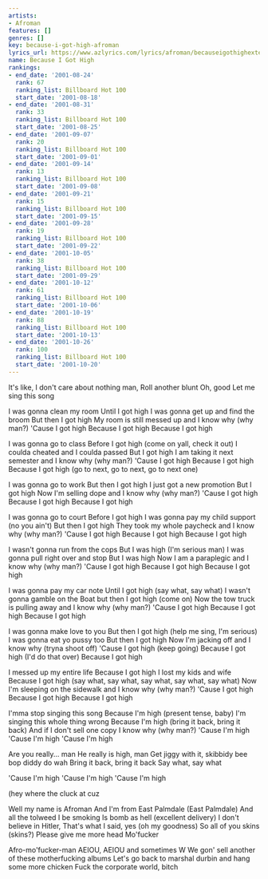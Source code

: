 ```yaml
---
artists:
- Afroman
features: []
genres: []
key: because-i-got-high-afroman
lyrics_url: https://www.azlyrics.com/lyrics/afroman/becauseigothighextendedversion.html
name: Because I Got High
rankings:
- end_date: '2001-08-24'
  rank: 67
  ranking_list: Billboard Hot 100
  start_date: '2001-08-18'
- end_date: '2001-08-31'
  rank: 33
  ranking_list: Billboard Hot 100
  start_date: '2001-08-25'
- end_date: '2001-09-07'
  rank: 20
  ranking_list: Billboard Hot 100
  start_date: '2001-09-01'
- end_date: '2001-09-14'
  rank: 13
  ranking_list: Billboard Hot 100
  start_date: '2001-09-08'
- end_date: '2001-09-21'
  rank: 15
  ranking_list: Billboard Hot 100
  start_date: '2001-09-15'
- end_date: '2001-09-28'
  rank: 19
  ranking_list: Billboard Hot 100
  start_date: '2001-09-22'
- end_date: '2001-10-05'
  rank: 38
  ranking_list: Billboard Hot 100
  start_date: '2001-09-29'
- end_date: '2001-10-12'
  rank: 61
  ranking_list: Billboard Hot 100
  start_date: '2001-10-06'
- end_date: '2001-10-19'
  rank: 88
  ranking_list: Billboard Hot 100
  start_date: '2001-10-13'
- end_date: '2001-10-26'
  rank: 100
  ranking_list: Billboard Hot 100
  start_date: '2001-10-20'
---
```


It's like, I don't care about nothing man,
Roll another blunt
Oh, good
Let me sing this song

I was gonna clean my room
Until I got high
I was gonna get up and find the broom
But then I got high
My room is still messed up and I know why
(why man?)
'Cause I got high
Because I got high
Because I got high

I was gonna go to class
Before I got high
(come on yall, check it out)
I coulda cheated and I coulda passed
But I got high
I am taking it next semester and I know why
(why man?)
'Cause I got high
Because I got high
Because I got high
(go to next, go to next, go to next one)

I was gonna go to work
But then I got high
I just got a new promotion
But I got high
Now I'm selling dope and I know why
(why man?)
'Cause I got high
Because I got high
Because I got high

I was gonna go to court
Before I got high
I was gonna pay my child support
(no you ain't)
But then I got high
They took my whole paycheck and I know why
(why man?)
'Cause I got high
Because I got high
Because I got high

I wasn't gonna run from the cops
But I was high
(I'm serious man)
I was gonna pull right over and stop
But I was high
Now I am a paraplegic and I know why
(why man?)
'Cause I got high
Because I got high
Because I got high

I was gonna pay my car note
Until I got high
(say what, say what)
I wasn't gonna gamble on the
Boat but then I got high
(come on)
Now the tow truck is pulling away and I know why
(why man?)
'Cause I got high
Because I got high
Because I got high

I was gonna make love to you
But then I got high
(help me sing, I'm serious)
I was gonna eat yo pussy too
But then I got high
Now I'm jacking off and I know why
(tryna shoot off)
'Cause I got high
(keep going)
Because I got high
(I'd do that over)
Because I got high

I messed up my entire life
Because I got high
I lost my kids and wife
Because I got high
(say what, say what, say what, say what, say what)
Now I'm sleeping on the sidewalk and I know why
(why man?)
'Cause I got high
Because I got high
Because I got high

I'mma stop singing this song
Because I'm high
(present tense, baby)
I'm singing this whole thing wrong
Because I'm high
(bring it back, bring it back)
And if I don't sell one copy I know why
(why man?)
'Cause I'm high
'Cause I'm high
'Cause I'm high

Are you really... man
He really is high, man
Get jiggy with it, skibbidy bee bop diddy do wah
Bring it back, bring it back
Say what, say what

'Cause I'm high
'Cause I'm high
'Cause I'm high

(hey where the cluck at cuz

Well my name is Afroman
And I'm from East Palmdale
(East Palmdale)
And all the tolweed I be smoking
Is bomb as hell
(excellent delivery)
I don't believe in Hitler,
That's what I said, yes
(oh my goodness)
So all of you skins (skins?)
Please give me more head
Mo'fucker

Afro-mo'fucker-man
AEIOU, AEIOU and sometimes W
We gon' sell another of these motherfucking albums
Let's go back to marshal durbin and hang some more chicken
Fuck the corporate world, bitch




